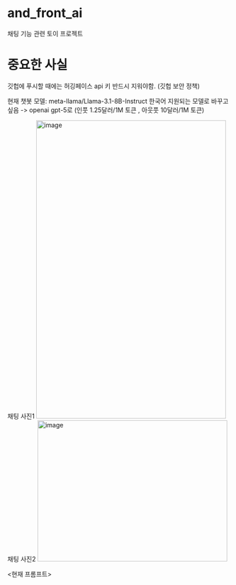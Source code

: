 # and_front_ai

채팅 기능 관련 토이 프로젝트

# 중요한 사실
깃헙에 푸시할 때에는 허깅페이스 api 키 반드시 지워야함. (깃헙 보안 정책)

현재 챗봇 모델: meta-llama/Llama-3.1-8B-Instruct
한국어 지원되는 모델로 바꾸고 싶음 -> openai gpt-5로 (인풋 1.25달러/1M 토큰 , 아웃풋 10달러/1M 토큰)

채팅 사진1
<img width="428" height="672" alt="image" src="https://github.com/user-attachments/assets/c7fb4c3e-99e9-4a96-8ce9-757202c296b6" />
채팅 사진2
<img width="428" height="318" alt="image" src="https://github.com/user-attachments/assets/f95f0cef-2964-485e-b16a-85d803166a90" />

<현재 프롬프트>
